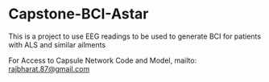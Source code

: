 # Capstone-BCI-Astar
This is a project to use EEG readings to be used to generate BCI for patients with ALS  and similar ailments

For Access to Capsule Network Code and Model, mailto: rajbharat.87@gmail.com
